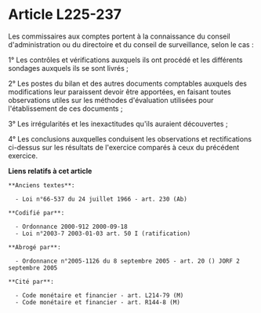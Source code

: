 # Article L225-237

Les commissaires aux comptes portent à la connaissance du conseil d'administration ou du directoire et du conseil de
surveillance, selon le cas :

1° Les contrôles et vérifications auxquels ils ont procédé et les différents sondages auxquels ils se sont livrés ;

2° Les postes du bilan et des autres documents comptables auxquels des modifications leur paraissent devoir être apportées,
en faisant toutes observations utiles sur les méthodes d'évaluation utilisées pour l'établissement de ces documents ;

3° Les irrégularités et les inexactitudes qu'ils auraient découvertes ;

4° Les conclusions auxquelles conduisent les observations et rectifications ci-dessus sur les résultats de l'exercice
comparés à ceux du précédent exercice.

**Liens relatifs à cet article**

	**Anciens textes**:

	  - Loi n°66-537 du 24 juillet 1966 - art. 230 (Ab)

	**Codifié par**:

	  - Ordonnance 2000-912 2000-09-18
	  - Loi n°2003-7 2003-01-03 art. 50 I (ratification)

	**Abrogé par**:

	  - Ordonnance n°2005-1126 du 8 septembre 2005 - art. 20 () JORF 2 septembre 2005

	**Cité par**:

	  - Code monétaire et financier - art. L214-79 (M)
	  - Code monétaire et financier - art. R144-8 (M)
